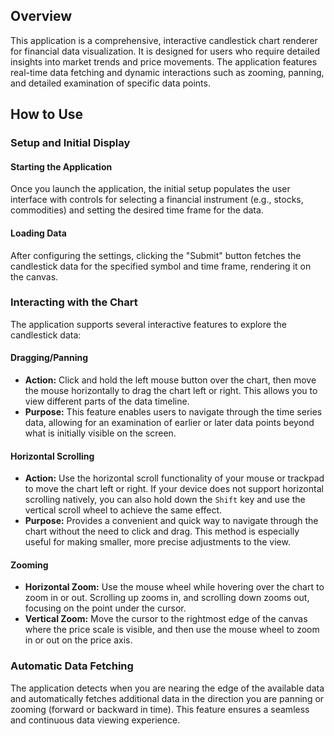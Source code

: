 ## Overview
This application is a comprehensive, interactive candlestick chart renderer for financial data visualization. It is designed for users who require detailed insights into market trends and price movements. The application features real-time data fetching and dynamic interactions such as zooming, panning, and detailed examination of specific data points.

## How to Use

### Setup and Initial Display

#### Starting the Application
Once you launch the application, the initial setup populates the user interface with controls for selecting a financial instrument (e.g., stocks, commodities) and setting the desired time frame for the data.

#### Loading Data
After configuring the settings, clicking the "Submit" button fetches the candlestick data for the specified symbol and time frame, rendering it on the canvas.

### Interacting with the Chart
The application supports several interactive features to explore the candlestick data:

#### Dragging/Panning
- **Action:** Click and hold the left mouse button over the chart, then move the mouse horizontally to drag the chart left or right. This allows you to view different parts of the data timeline.
- **Purpose:** This feature enables users to navigate through the time series data, allowing for an examination of earlier or later data points beyond what is initially visible on the screen.

#### Horizontal Scrolling
- **Action:** Use the horizontal scroll functionality of your mouse or trackpad to move the chart left or right. If your device does not support horizontal scrolling natively, you can also hold down the `Shift` key and use the vertical scroll wheel to achieve the same effect.
- **Purpose:** Provides a convenient and quick way to navigate through the chart without the need to click and drag. This method is especially useful for making smaller, more precise adjustments to the view.

#### Zooming
- **Horizontal Zoom:** Use the mouse wheel while hovering over the chart to zoom in or out. Scrolling up zooms in, and scrolling down zooms out, focusing on the point under the cursor.
- **Vertical Zoom:** Move the cursor to the rightmost edge of the canvas where the price scale is visible, and then use the mouse wheel to zoom in or out on the price axis.

### Automatic Data Fetching
The application detects when you are nearing the edge of the available data and automatically fetches additional data in the direction you are panning or zooming (forward or backward in time). This feature ensures a seamless and continuous data viewing experience.
